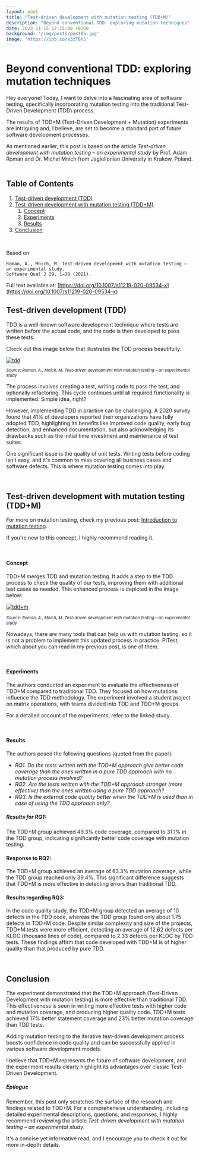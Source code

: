 ```yaml
---
layout: post
title: "Test-driven development with mutation testing (TDD+M)"
description: "Beyond conventional TDD: exploring mutation techniques"
date: 2023-11-15 17:15:00 +0200
background: '/img/posts/post05.jpg'
image: 'https://ibb.co/x3zTBY5'
---
```


# Beyond conventional TDD: exploring mutation techniques

Hey everyone! Today, I want to delve into a fascinating area of software testing,
specifically incorporating mutation testing into the traditional Test-Driven Development (TDD) process.

The results of TDD+M (Test-Driven Development + Mutation) experiments are intriguing and, 
I believe, are set to become a standard part of future software development processes.

As mentioned earlier, this post is based on the article *Test-driven development with mutation testing – an experimental study* by Prof. Adam Roman and Dr. Michał Mnich 
from Jagiellonian University in Kraków, Poland.
&nbsp;
## Table of Contents

1. [Test-driven development (TDD)](#tdd)
2. [Test-driven development with mutation testing (TDD+M)](#tdd+m)
    1. [Concept](#concept)
    2. [Experiments](#experiments)
    3. [Results](#results)
3. [Conclusion](#conclusion)

&nbsp;

Based on:
```
Roman, A., Mnich, M. Test-driven development with mutation testing – an experimental study. 
Software Qual J 29, 1–38 (2021).
```

Full text available at: [https://doi.org/10.1007/s11219-020-09534-x](https://doi.org/10.1007/s11219-020-09534-x)
&nbsp;
## Test-driven development (TDD) <a name="tdd"></a>

TDD is a well-known software development technique where tests are written before the actual code, 
and the code is then developed to pass these tests.

Check out this image below that illustrates the TDD process beautifully:

<a href="https://ibb.co/DrrRBcB">
    <img src="https://i.ibb.co/hYYmGQG/p1.png" alt="tdd">
</a>
<p style="font-size: 11px; font-style: italic;">Source: Roman, A., Mnich, M. Test-driven development with mutation testing – an experimental study</p>


The process involves creating a test, writing code to pass the test, and optionally refactoring. 
This cycle continues until all required functionality is implemented.
Simple idea, right? 

However, implementing TDD in practice can be challenging. 
A 2020 survey found that 41% of developers reported their organizations have fully adopted TDD, 
highlighting its benefits like improved code quality, early bug detection, and enhanced documentation, 
but also acknowledging its drawbacks such as the initial time investment and maintenance of test suites.


One significant issue is the quality of unit tests. 
Writing tests before coding isn’t easy, and it's common to miss covering all business cases and software defects. 
This is where mutation testing comes into play.

&nbsp;
## Test-driven development with mutation testing (TDD+M) <a name="tdd+m"></a>

For more on mutation testing, check my previous post: [Introduction to mutation testing](https://wszlosek.github.io/DevDawn/2023/07/15/introduction-to-mutation-testing-scala.html).

If you're new to this concept, I highly recommend reading it.

&nbsp;
#### Concept

TDD+M merges TDD and mutation testing. It adds a step to the TDD process to check the quality of our tests, improving them with additional test cases as needed.
This enhanced process is depicted in the image below:

<a href="https://ibb.co/V9nB5SP"><img src="https://i.ibb.co/xL95djR/Zrzut-ekranu-2023-11-12-o-15-16-19.png" alt="tdd+m" border="0"></a>
<p style="font-size: 11px; font-style: italic;">Source: Roman, A., Mnich, M. Test-driven development with mutation testing – an experimental study</p>

Nowadays, there are many tools that can help us with mutation testing, so it is not a problem to implement this updated process in practice.
PITest, which about you can read in my previous post, is one of them.

&nbsp;
#### Experiments

The authors conducted an experiment to evaluate the effectiveness of TDD+M compared to traditional TDD. 
They focused on how mutations influence the TDD methodology. The experiment involved a student project on matrix operations, 
with teams divided into TDD and TDD+M groups.

For a detailed account of the experiments, refer to the linked study.

&nbsp;
#### Results

The authors posed the following questions (quoted from the paper):
* *RQ1. Do the tests written with the TDD+M approach give better code coverage than the ones written in a pure TDD approach with no mutation process involved?*
* *RQ2. Are the tests written with the TDD+M approach stronger (more effective) than the ones written using a pure TDD approach?*
* *RQ3. Is the external code quality better when the TDD+M is used than in case of using the TDD approach only?*
&nbsp;
##### Results for RQ1:
The TDD+M group achieved 49.3% code coverage, compared to 31.1% in the TDD group, indicating significantly better code coverage with mutation testing.

#### Response to RQ2:
The TDD+M group achieved an average of 63.3% mutation coverage, while the TDD group reached only 39.4%. 
This significant difference suggests that TDD+M is more effective in detecting errors than traditional TDD.

#### Results regarding RQ3:
In the code quality study, the TDD+M group detected an average of 10 defects in the TDD code,
whereas the TDD group found only about 1.75 defects in TDD+M code. Despite similar complexity and size of the projects,
TDD+M tests were more efficient, detecting an average of 12.62 defects per KLOC (thousand lines of code), 
compared to 2.33 defects per KLOC by TDD tests. These findings affirm that code developed with TDD+M is of higher quality than that produced by pure TDD.

&nbsp;
## Conclusion

The experiment demonstrated that the TDD+M approach (Test-Driven Development with mutation testing) is more effective than traditional TDD.
This effectiveness is seen in writing more effective tests with higher code and mutation coverage, and producing higher quality code.
TDD+M tests achieved 17% better statement coverage and 23% better mutation coverage than TDD tests.

Adding mutation testing to the iterative test-driven development process boosts confidence in code quality and can be successfully
applied in various software development models.


I believe that TDD+M represents the future of software development, and the experiment results clearly highlight its advantages over classic Test-Driven Development.
&nbsp;
##### Epilogue

Remember, this post only scratches the surface of the research and findings related to TDD+M. 
For a comprehensive understanding, including detailed experimental descriptions, questions, and responses, 
I highly recommend reviewing the article *Test-driven development with mutation testing – an experimental study*.


It's a concise yet informative read, and I encourage you to check it out for more in-depth details.
<br/><br/>

<script src="https://utteranc.es/client.js"
        repo="wszlosek/DevDawn"
        issue-term="title"
        theme="github-light"
        crossorigin="anonymous"
        async>
</script>

